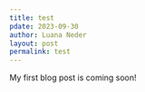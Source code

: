 ```yaml
---
title: test
pdate: 2023-09-30
author: Luana Neder
layout: post
permalink: test
---
```


My first blog post is coming soon!
